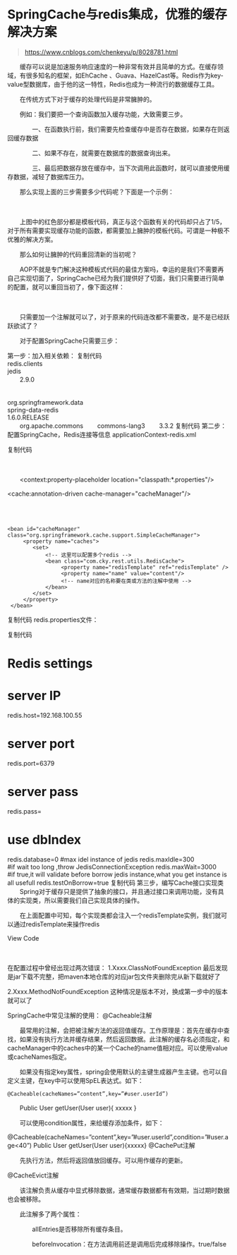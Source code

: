 # SpringCache与redis集成，优雅的缓存解决方案
> https://www.cnblogs.com/chenkeyu/p/8028781.html

　　缓存可以说是加速服务响应速度的一种非常有效并且简单的方式。在缓存领域，有很多知名的框架，如EhCache 、Guava、HazelCast等。Redis作为key-value型数据库，由于他的这一特性，Redis也成为一种流行的数据缓存工具。

　　在传统方式下对于缓存的处理代码是非常臃肿的。

　　例如：我们要把一个查询函数加入缓存功能，大致需要三步。

　　　　一、在函数执行前，我们需要先检查缓存中是否存在数据，如果存在则返回缓存数据

　　　　二、如果不存在，就需要在数据库的数据查询出来。

　　　　三、最后把数据存放在缓存中，当下次调用此函数时，就可以直接使用缓存数据，减轻了数据库压力。

　　那么实现上面的三步需要多少代码呢？下面是一个示例：

 　　

　　上图中的红色部分都是模板代码，真正与这个函数有关的代码却只占了1/5，对于所有需要实现缓存功能的函数，都需要加上臃肿的模板代码。可谓是一种极不优雅的解决方案。

　　那么如何让臃肿的代码重回清新的当初呢？

　　AOP不就是专门解决这种模板式代码的最佳方案吗，幸运的是我们不需要再自己实现切面了，SpringCache已经为我们提供好了切面，我们只需要进行简单的配置，就可以重回当初了，像下面这样：

　　

　　只需要加一个注解就可以了，对于原来的代码连改都不需要改，是不是已经跃跃欲试了？

 　　对于配置SpringCache只需要三步：

第一步：加入相关依赖：
复制代码
<dependency>  
   <groupId>redis.clients</groupId>  
   <artifactId>jedis</artifactId>  
　　<version>2.9.0</version>  
</dependency>  
<dependency>  
   <groupId>org.springframework.data</groupId>  
   <artifactId>spring-data-redis</artifactId>  
   <version>1.6.0.RELEASE</version>  
</dependency> 
<dependency>
　　<groupId>org.apache.commons</groupId>
　　<artifactId>commons-lang3</artifactId> 
　　<version>3.3.2</version>
</dependency>
复制代码
第二步：配置SpringCache，Redis连接等信息
applicationContext-redis.xml

复制代码
<?xml version="1.0" encoding="UTF-8"?>
<beans xmlns="http://www.springframework.org/schema/beans"    
    xmlns:xsi="http://www.w3.org/2001/XMLSchema-instance" xmlns:p="http://www.springframework.org/schema/p"    
    xmlns:context="http://www.springframework.org/schema/context"    
    xmlns:mvc="http://www.springframework.org/schema/mvc"    
    xmlns:cache="http://www.springframework.org/schema/cache"  
    xsi:schemaLocation="http://www.springframework.org/schema/beans      
                        http://www.springframework.org/schema/beans/spring-beans-4.2.xsd      
                        http://www.springframework.org/schema/context      
                        http://www.springframework.org/schema/context/spring-context-4.2.xsd      
                        http://www.springframework.org/schema/mvc      
                        http://www.springframework.org/schema/mvc/spring-mvc-4.2.xsd  
                        http://www.springframework.org/schema/cache   
                        http://www.springframework.org/schema/cache/spring-cache-4.2.xsd">
    
　　<!-- 配置文件加载 -->

　　<context:property-placeholder location="classpath:*.properties"/>

<cache:annotation-driven cache-manager="cacheManager"/>
    <!-- redis连接池 -->
    <bean id="poolConfig" class="redis.clients.jedis.JedisPoolConfig">
        <property name="maxIdle" value="${redis.maxIdle}" />     
         <property name="maxWaitMillis" value="${redis.maxWait}" />    
         <property name="testOnBorrow" value="${redis.testOnBorrow}" /> 
    </bean>
    <!-- 连接工厂 -->
    <bean id="JedisConnectionFactory" class="org.springframework.data.redis.connection.jedis.JedisConnectionFactory"    
       p:host-name="${redis.host}" p:port="${redis.port}" p:password="${redis.pass}" p:pool-config-ref="poolConfig"/>
    <!-- redis模板 -->
    <bean id="redisTemplate" class="org.springframework.data.redis.core.RedisTemplate">    
         <property name="connectionFactory" ref="JedisConnectionFactory" />    
    </bean>
     
    <bean id="cacheManager" class="org.springframework.cache.support.SimpleCacheManager">    
         <property name="caches">    
            <set>    
                <!-- 这里可以配置多个redis -->  
                <bean class="com.cky.rest.utils.RedisCache">    
                     <property name="redisTemplate" ref="redisTemplate" />    
                     <property name="name" value="content"/>    
                     <!-- name对应的名称要在类或方法的注解中使用 -->  
                </bean>  
            </set>    
         </property>    
     </bean>    
</beans>
复制代码
redis.properties文件：

复制代码
# Redis settings  
# server IP  
redis.host=192.168.100.55 
# server port  
redis.port=6379  
# server pass  
redis.pass=
# use dbIndex  
redis.database=0 
#max idel instance of jedis
redis.maxIdle=300  
#if wait too long ,throw JedisConnectionException
redis.maxWait=3000  
#if true,it will validate before borrow jedis instance,what you get instance is all usefull
redis.testOnBorrow=true 
复制代码
第三步，编写Cache接口实现类
　　Spring对于缓存只是提供了抽象的接口，并且通过接口来调用功能，没有具体的实现类，所以需要我们自己实现具体的操作。

　　在上面配置中可知，每个实现类都会注入一个redisTemplate实例，我们就可以通过redisTemplate来操作redis

 View Code
 

　　

在配置过程中曾经出现过两次错误：
1.Xxxx.ClassNotFoundException 最后发现是jar下载不完整，把maven本地仓库的对应jar包文件夹删除完从新下载就好了

2.Xxxx.MethodNotFoundException 这种情况是版本不对，换成第一步中的版本就可以了

SpringCache中常见注解的使用：
@Cacheable注解

　　最常用的注解，会把被注解方法的返回值缓存。工作原理是：首先在缓存中查找，如果没有执行方法并缓存结果，然后返回数据。此注解的缓存名必须指定，和cacheManager中的caches中的某一个Cache的name值相对应。可以使用value或cacheNames指定。

　　如果没有指定key属性，spring会使用默认的主键生成器产生主键。也可以自定义主键，在key中可以使用SpEL表达式。如下：

    @Cacheable(cacheNames=”content”,key=”#user.userId”)
　　Public User getUser(User user){
        xxxxx
    }        
 

　　可以使用condition属性，来给缓存添加条件，如下：

@Cacheable(cacheNames=”content”,key=”#user.userId”,condition=”#user.age<40”)
Public User getUser(User user){xxxxx}
@CachePut注解

　　先执行方法，然后将返回值放回缓存。可以用作缓存的更新。

@CacheEvict注解

　　该注解负责从缓存中显式移除数据，通常缓存数据都有有效期，当过期时数据也会被移除。

　　此注解多了两个属性：

　　　　allEntries是否移除所有缓存条目。

　　　　beforeInvocation：在方法调用前还是调用后完成移除操作。true/false